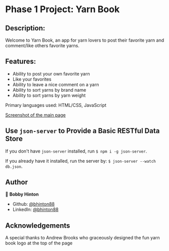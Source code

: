 # Phase 1 Project: Yarn Book

## Description:

Welcome to Yarn Book, an app for yarn lovers to post their favorite yarn
and comment/like others favorite yarns.

## Features:
- Ability to post your own favorite yarn
- Like your favorites
- Ability to leave a nice comment on a yarn
- Ability to sort yarns by brand name
- Ability to sort yarns by yarn weight 

Primary languages used: HTML/CSS, JavaScript 

[Screenshot of the main page](images/yarncard.png)

## Use `json-server` to Provide a Basic RESTful Data Store

If you don't have `json-server` installed, run `$ npm i -g json-server`.

If you already have it installed, run the server by: `$ json-server --watch db.json`.

## Author

👤 **Bobby Hinton**

* Github: [@bhinton88](https://github.com/bhinton88)
* LinkedIn: [@bhinton88](https://linkedin.com/in/bhinton88)

## Acknowledgements 

A special thanks to Andrew Brooks who graceously designed the fun yarn book logo at the 
top of the page 